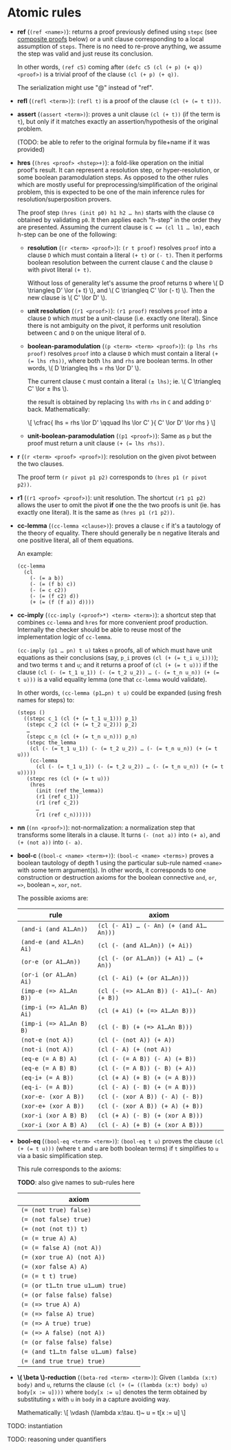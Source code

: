 # Atomic rules

- **ref** (`(ref <name>)`): returns a proof previously defined using `stepc`
  (see [composite proofs](#composite-proofs) below) or a unit clause
  corresponding to a local assumption of `steps`.
  There is no need to re-prove anything, we assume the step was valid and
  just reuse its conclusion.

  In other words, `(ref c5)` coming after `(defc c5 (cl (+ p) (+ q)) <proof>)`
  is a trivial proof of the clause `(cl (+ p) (+ q))`.

  The serialization might use "@" instead of "ref".

- **refl** (`(refl <term>)`): `(refl t)` is a proof of the
  clause `(cl (+ (= t t)))`.

- **assert** (`(assert <term>)`): proves a unit clause `(cl (+ t))` (if
  the term is `t`), but only if it matches exactly
  an assertion/hypothesis of the original problem.

  (TODO: be able to refer to the original formula by file+name if it was provided)

- **hres** (`(hres <proof> <hstep>+)`): a fold-like operation on the
  initial proof's result. It can represent a resolution step, or hyper-resolution,
  or some boolean paramodulation steps. As opposed to the other rules which
  are mostly useful for preprocessing/simplification of the original problem,
  this is expected to be one of the main inference rules
  for resolution/superposition provers.

  The proof step `(hres (init p0) h1 h2 … hn)` starts with the clause
  `C0` obtained by validating `p0`. It then applies each "h-step" in the order
  they are presented. Assuming the current clause is `C == (cl l1 … lm)`,
  each h-step can be one of the following:

  * **resolution** (`(r <term> <proof>)`): `(r t proof)`
    resolves `proof` into a clause `D` which must contain a literal
    `(+ t)` or `(- t)`. Then it performs boolean resolution between
    the current clause `C` and the clause `D` with pivot literal `(+ t)`.

    Without loss of generality let's assume the proof returns `D`
    where \\( D \triangleq D' \lor (+ t) \\), and \\( C \triangleq C' \lor (- t) \\).
    Then the new clause is \\( C' \lor D' \\).

  * **unit resolution** (`(r1 <proof>)`): `(r1 proof)` resolves `proof` into a clause `D`
    which _must_ be a unit-clause (i.e. exactly one literal).
    Since there is not ambiguity on the pivot, it performs unit resolution
    between `C` and `D` on the unique literal of `D`.

  * **boolean-paramodulation** (`(p <term> <term> <proof>)`):
    `(p lhs rhs proof)` resolves `proof` into a clause
    `D` which must contain a literal `(+ (= lhs rhs))`, where both
    `lhs` and `rhs` are boolean terms.
    In other words, \\( D \triangleq lhs = rhs \lor D' \\).

    The current clause `C` must contain a literal `(± lhs)`;
    ie. \\( C \triangleq C' \lor ± lhs \\).

    the result is obtained by replacing `lhs` with `rhs` in `C` and
    adding `D'` back. Mathematically:

    \\[
      \cfrac{
        lhs = rhs \lor D'
        \qquad
        lhs \lor C'
        }{
          C' \lor D' \lor rhs
        }
    \\]

  * **unit-boolean-paramodulation** (`(p1 <proof>)`):
    Same as `p` but the proof must return a unit clause `(+ (= lhs rhs))`.

- **r** (`(r <term> <proof> <proof>)`): resolution on the given pivot
  between the two clauses.

  The proof term `(r pivot p1 p2)` corresponds to `(hres p1 (r pivot p2))`.

- **r1** (`(r1 <proof> <proof>)`): unit resolution.
  The shortcut `(r1 p1 p2)` allows the user to omit the
  pivot **if** one the the two proofs is unit (ie. has exactly one literal).
  It is the same as `(hres p1 (r1 p2))`.

- **cc-lemma** (`(cc-lemma <clause>)`): proves a clause `c` if it's a
  tautology of the theory of equality. There should generally be
  n negative literals and one positive literal, all of them equations.

  An example:

  ```
  (cc-lemma
    (cl
      (- (= a b))
      (- (= (f b) c))
      (- (= c c2))
      (- (= (f c2) d))
      (+ (= (f (f a)) d))))
  ```

- **cc-imply** (`(cc-imply (<proof>*) <term> <term>)`): a shortcut step
  that combines `cc-lemma` and `hres` for more convenient proof production.
  Internally the checker should be able to reuse most of the implementation
  logic of `cc-lemma`.

  `(cc-imply (p1 … pn) t u)` takes `n` proofs, all of which must have
  unit equations as their conclusions (say, `p_i` proves `(cl (+ (= t_i u_i)))`);
  and two terms `t` and `u`;
  and it returns a proof of `(cl (+ (= t u)))` if
  the clause `(cl (- (= t_1 u_1)) (- (= t_2 u_2)) … (- (= t_n u_n)) (+ (= t u)))`
  is a valid equality lemma (one that `cc-lemma` would validate).

  In other words, `(cc-lemma (p1…pn) t u)`
  could be expanded (using fresh names for steps) to:

  ```
  (steps ()
    ((stepc c_1 (cl (+ (= t_1 u_1))) p_1)
     (stepc c_2 (cl (+ (= t_2 u_2))) p_2)
     …
     (stepc c_n (cl (+ (= t_n u_n))) p_n)
     (stepc the_lemma
      (cl (- (= t_1 u_1)) (- (= t_2 u_2)) … (- (= t_n u_n)) (+ (= t u)))
      (cc-lemma
        (cl (- (= t_1 u_1)) (- (= t_2 u_2)) … (- (= t_n u_n)) (+ (= t u)))))
     (stepc res (cl (+ (= t u)))
      (hres
        (init (ref the_lemma))
        (r1 (ref c_1))
        (r1 (ref c_2))
        …
        (r1 (ref c_n))))))
  ```

- **nn** (`(nn <proof>)`): not-normalization: a normalization step that
  transforms some literals in a clause. It turns `(- (not a))` into `(+ a)`,
  and `(+ (not a))` into `(- a)`.

- **bool-c** (`(bool-c <name> <term>+)`): `(bool-c <name> <terms>)`
  proves a boolean tautology of depth 1 using the
  particular sub-rule named `<name>` with some term argument(s).
  In other words, it corresponds to one construction or destruction axioms for
  the boolean connective `and`, `or`, `=>`, boolean `=`, `xor`, `not`.

  The possible axioms are:

  | rule | axiom |
  |------| --|
  | `(and-i (and A1…An))` | `(cl (- A1) … (- An) (+ (and A1…An)))` |
  | `(and-e (and A1…An) Ai)` | `(cl (- (and A1…An)) (+ Ai))` |
  | `(or-e (or A1…An))` | `(cl (- (or A1…An)) (+ A1) … (+ An))` |
  | `(or-i (or A1…An) Ai)` | `(cl (- Ai) (+ (or A1…An)))` |
  | `(imp-e (=> A1…An B))` | `(cl (- (=> A1…An B)) (- A1)…(- An) (+ B))` |
  | `(imp-i (=> A1…An B) Ai)` | `(cl (+ Ai) (+ (=> A1…An B)))` |
  | `(imp-i (=> A1…An B) B)` | `(cl (- B) (+ (=> A1…An B)))` |
  | `(not-e (not A))` | `(cl (- (not A)) (+ A))` |
  | `(not-i (not A))` | `(cl (- A) (+ (not A))` |
  | `(eq-e (= A B) A)` | `(cl (- (= A B)) (- A) (+ B))` |
  | `(eq-e (= A B) B)` | `(cl (- (= A B)) (- B) (+ A))` |
  | `(eq-i+ (= A B))` | `(cl (+ A) (+ B) (+ (= A B)))` |
  | `(eq-i- (= A B))` | `(cl (- A) (- B) (+ (= A B)))` |
  | `(xor-e- (xor A B))` | `(cl (- (xor A B)) (- A) (- B))` |
  | `(xor-e+ (xor A B))` | `(cl (- (xor A B)) (+ A) (+ B))` |
  | `(xor-i (xor A B) B)` | `(cl (+ A) (- B) (+ (xor A B)))` |
  | `(xor-i (xor A B) A)` | `(cl (- A) (+ B) (+ (xor A B)))` |

- **bool-eq** (`(bool-eq <term> <term>)`): `(bool-eq t u)` proves
  the clause `(cl (+ (= t u)))` (where `t` and `u` are both boolean terms)
  if `t` simplifies to `u` via a basic simplification step.

  This rule corresponds to the axioms:

  **TODO**: also give names to sub-rules here

  | axiom |
  |-----|
  | `(= (not true) false)` |
  | `(= (not false) true)` |
  | `(= (not (not t)) t)` |
  | `(= (= true A) A)` |
  | `(= (= false A) (not A))` |
  | `(= (xor true A) (not A))` |
  | `(= (xor false A) A)` |
  | `(= (= t t) true)` |
  | `(= (or t1…tn true u1…um) true)` |
  | `(= (or false false) false)` |
  | `(= (=> true A) A)` |
  | `(= (=> false A) true)` |
  | `(= (=> A true) true)` |
  | `(= (=> A false) (not A))` |
  | `(= (or false false) false)` |
  | `(= (and t1…tn false u1…um) false)` |
  | `(= (and true true) true)` |

- **\\( \beta \\)-reduction** (`(beta-red <term> <term>)`):
  Given `(lambda (x:τ) body)` and `u`, returns the clause
  `(cl (+ (= ((lambda (x:τ) body) u) body[x := u])))`
  where `body[x := u]` denotes the term obtained by substituting `x` with `u`
  in `body` in a capture avoiding way.

  Mathematically:
  \\[
    \vdash (\lambda x:\tau. t)~ u = t[x := u]
  \\]

<!-- TODO? or unecessary?
- **\\( \eta \\)-expansion** (`(eta-exp <term>)`):
  Given a term `t` of arrow type `a → b`, returns the lemma
  `(cl (+ (= t ((lambda (x:a) t) x))))` for a variable `x` of type `a`.

  Mathematically:
  \\[
    (\lambda x:\tau. t)~ x = t
  \\]
  -->


TODO: instantiation

TODO: reasoning under quantifiers

